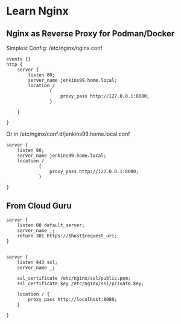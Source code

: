 # Learn Nginx


## Nginx as Reverse Proxy for Podman/Docker

Simplest Config: /etc/nginx/nginx.conf
```
events {}
http {
    server {
        listen 80;
        server_name jenkins99.home.local;
        location /
                {
                    proxy_pass http://127.0.0.1:8080;
                }

    }

}
```

Or in /etc/nginx/conf.d/jenkins99.home.local.conf
```
server {
    listen 80;
    server_name jenkins99.home.local;
    location /
            {
                proxy_pass http://127.0.0.1:8080;
            }

}
```


## From Cloud Guru

```
server {
    listen 80 default_server;
    server_name _;
    return 301 https://$host$request_uri;
}


server {
    listen 443 ssl;
    server_name _;

    ssl_certificate /etc/nginx/ssl/public.pem;
    ssl_certificate_key /etc/nginx/ssl/private.key;

    location / {
        proxy_pass http://localhost:8080;
    }

}
```






